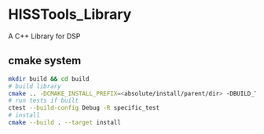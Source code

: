 # HISSTools_Library

A C++ Library for DSP 

## cmake system

```sh
mkdir build && cd build
# build library 
cmake .. -DCMAKE_INSTALL_PREFIX=<absolute/install/parent/dir> -DBUILD_TESTING=<OFF|ON> -DBUILD_TEST=$PWD/../test/<specific_test_to_build>.cpp
# run tests if built
ctest --build-config Debug -R specific_test
# install
cmake --build . --target install
```